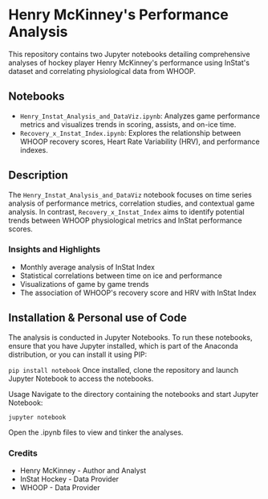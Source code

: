# Henry McKinney's Performance Analysis

This repository contains two Jupyter notebooks detailing comprehensive analyses of hockey player Henry McKinney's performance using InStat's dataset and correlating physiological data from WHOOP.

## Notebooks

- `Henry_Instat_Analysis_and_DataViz.ipynb`: Analyzes game performance metrics and visualizes trends in scoring, assists, and on-ice time.
- `Recovery_x_Instat_Index.ipynb`: Explores the relationship between WHOOP recovery scores, Heart Rate Variability (HRV), and performance indexes.

## Description

The `Henry_Instat_Analysis_and_DataViz` notebook focuses on time series analysis of performance metrics, correlation studies, and contextual game analysis. In contrast, `Recovery_x_Instat_Index` aims to identify potential trends between WHOOP physiological metrics and InStat performance scores.

### Insights and Highlights

- Monthly average analysis of InStat Index
- Statistical correlations between time on ice and performance
- Visualizations of game by game trends
- The association of WHOOP's recovery score and HRV with InStat Index

## Installation & Personal use of Code
The analysis is conducted in Jupyter Notebooks. To run these notebooks, ensure that you have Jupyter installed, which is part of the Anaconda distribution, or you can install it using PIP:

`pip install notebook`
Once installed, clone the repository and launch Jupyter Notebook to access the notebooks.

Usage
Navigate to the directory containing the notebooks and start Jupyter Notebook:

`jupyter notebook`

Open the .ipynb files to view and tinker the analyses.

### Credits
- Henry McKinney - Author and Analyst
- InStat Hockey - Data Provider
- WHOOP - Data Provider
